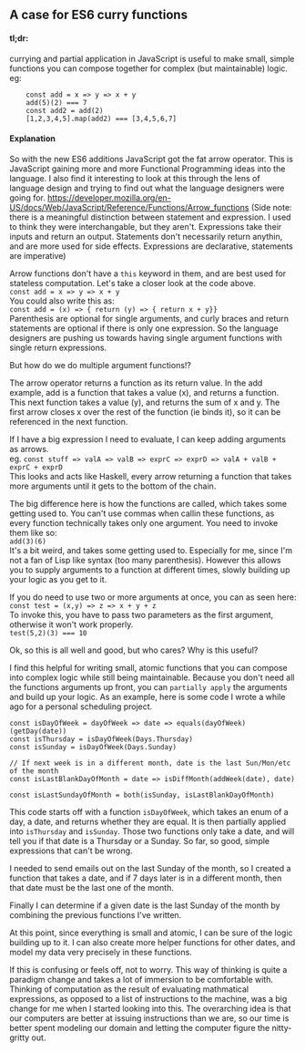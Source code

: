 ## A case for ES6 curry functions

#### tl;dr:
currying and partial application in JavaScript is useful to make small, simple functions you can compose together for complex (but maintainable) logic.  
eg:
```
    const add = x => y => x + y
    add(5)(2) === 7
    const add2 = add(2)  
    [1,2,3,4,5].map(add2) === [3,4,5,6,7]
```

#### Explanation 
So with the new ES6 additions JavaScript got the fat arrow operator. This is JavaScript gaining more and more Functional Programming ideas into the language. I also find it interesting to look at this through the lens of language design and trying to find out what the language designers were going for.
https://developer.mozilla.org/en-US/docs/Web/JavaScript/Reference/Functions/Arrow_functions
(Side note: there is a meaningful distinction between statement and expression. I used to think they were interchangable, but they aren't. Expressions take their inputs and return an output. Statements don't necessarily return anythin, and are more used for side effects. Expressions are declarative, statements are imperative)

Arrow functions don't have a `this` keyword in them, and are best used for stateless computation. Let's take a closer look at the code above.  
`const add = x => y => x + y`  
You could also write this as:  
`const add = (x) => { return (y) => { return x + y}}`  
Parenthesis are optional for single arguments, and curly braces and return statements are optional if there is only one expression. So the language designers are pushing us towards having single argument functions with single return expressions.

But how do we do multiple argument functions!?

The arrow operator returns a function as its return value. In the add example, add is a function that takes a value (x), and returns a function. This next function takes a value (y), and returns the sum of x and y. The first arrow closes x over the rest of the function (ie binds it), so it can be referenced in the next function.

If I have a big expression I need to evaluate, I can keep adding arguments as arrows.  
eg. `const stuff => valA => valB => exprC => exprD => valA + valB + exprC + exprD`  
This looks and acts like Haskell, every arrow returning a function that takes more arguments until it gets to the bottom of the chain.

The big difference here is how the functions are called, which takes some getting used to. You can't use commas when callin these functions, as every function technically takes only one argument. You need to invoke them like so:  
`add(3)(6)`  
It's a bit weird, and takes some getting used to. Especially for me, since I'm not a fan of Lisp like syntax (too many parenthesis).
However this allows you to supply arguments to a function at different times, slowly building up your logic as you get to it.

If you do need to use two or more arguments at once, you can as seen here:  
`const test = (x,y) => z => x + y + z`  
To invoke this, you have to pass two parameters as the first argument, otherwise it won't work properly.  
`test(5,2)(3) === 10`

Ok, so this is all well and good, but who cares? Why is this useful?

I find this helpful for writing small, atomic functions that you can compose into complex logic while still being maintainable. Because you don't need all the functions arguments up front, you can `partially apply` the arguments and build up your logic. As an example, here is some code I wrote a while ago for a personal scheduling project.
```
const isDayOfWeek = dayOfWeek => date => equals(dayOfWeek)(getDay(date))
const isThursday = isDayOfWeek(Days.Thursday)
const isSunday = isDayOfWeek(Days.Sunday)

// If next week is in a different month, date is the last Sun/Mon/etc of the month
const isLastBlankDayOfMonth = date => isDiffMonth(addWeek(date), date)

const isLastSundayOfMonth = both(isSunday, isLastBlankDayOfMonth)
```

This code starts off with a function `isDayOfWeek`, which takes an enum of a day, a date, and returns whether they are equal. It is then partially applied into `isThursday` and `isSunday`. Those two functions only take a date, and will tell you if that date is a Thursday or a Sunday. So far, so good, simple expressions that can't be wrong.

I needed to send emails out on the last Sunday of the month, so I created a function that takes a date, and if 7 days later is in a different month, then that date must be the last one of the month.

Finally I can determine if a given date is the last Sunday of the month by combining the previous functions I've written.

At this point, since everything is small and atomic, I can be sure of the logic building up to it. I can also create more helper functions for other dates, and model my data very precisely in these functions.

If this is confusing or feels off, not to worry. This way of thinking is quite a paradigm change and takes a lot of immersion to be comfortable with. Thinking of computation as the result of evaluating mathmatical expressions, as opposed to a list of instructions to the machine, was a big change for me when I started looking into this. The overarching idea is that our computers are better at issuing instructions than we are, so our time is better spent modeling our domain and letting the computer figure the nitty-gritty out.